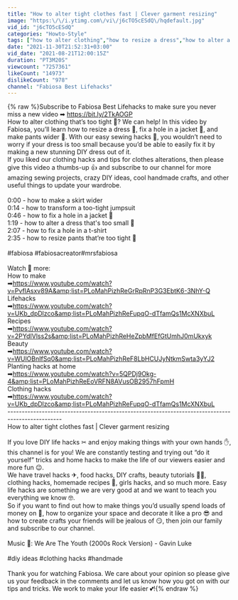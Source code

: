 ```yaml
---
title: "How to alter tight clothes fast | Clever garment resizing"
image: "https:\/\/i.ytimg.com\/vi\/j6cTO5cESdQ\/hqdefault.jpg"
vid_id: "j6cTO5cESdQ"
categories: "Howto-Style"
tags: ["how to alter clothing","how to resize a dress","how to alter a dress that's too small"]
date: "2021-11-30T21:52:31+03:00"
vid_date: "2021-08-21T12:00:15Z"
duration: "PT3M20S"
viewcount: "7257361"
likeCount: "14973"
dislikeCount: "978"
channel: "Fabiosa Best Lifehacks"
---
```

{% raw %}Subscribe to Fabiosa Best Lifehacks to make sure you never miss a new video ➡ <a rel="nofollow" target="blank" href="https://bit.ly/2TkAOGP">https://bit.ly/2TkAOGP</a><br />How to alter clothing that’s too tight 🤔? We can help! In this video by Fabiosa, you’ll learn how to resize a dress 👗, fix a hole in a jacket 🧥, and make pants wider 👖. With our easy sewing hacks 🧵, you wouldn’t need to worry if your dress is too small because you’d be able to easily fix it by making a new stunning DIY dress out of it.<br />If you liked our clothing hacks and tips for clothes alterations, then please give this video a thumbs-up 👍 and subscribe to our channel for more amazing sewing projects, crazy DIY ideas, cool handmade crafts, and other useful things to update your wardrobe.<br /><br />0:00  - how to make a skirt wider<br />0:14 - how to transform a too-tight jumpsuit<br />0:46 - how to fix a hole in a jacket 🧥<br />1:19 - how to alter a dress that's too small 👗<br />2:07 - how to fix a hole in a t-shirt<br />2:35 - how to resize pants that’re too tight 👖<br /><br />#fabiosa​  #fabiosacreator​  #mrsfabiosa​   <br /><br />Watch 👀 more:<br />How to make <br />➡<a rel="nofollow" target="blank" href="https://www.youtube.com/watch?v=PvflAsxv89A&amp;list=PLoMahPizhReGrRpRnP3G3EbtK6-3NhY-Q">https://www.youtube.com/watch?v=PvflAsxv89A&amp;list=PLoMahPizhReGrRpRnP3G3EbtK6-3NhY-Q</a> <br />Lifehacks <br />➡<a rel="nofollow" target="blank" href="https://www.youtube.com/watch?v=UKb_dpDlzco&amp;list=PLoMahPizhReFupqO-dTfamQs1McXNXbuL">https://www.youtube.com/watch?v=UKb_dpDlzco&amp;list=PLoMahPizhReFupqO-dTfamQs1McXNXbuL</a> <br />Recipes<br />➡<a rel="nofollow" target="blank" href="https://www.youtube.com/watch?v=2PYdIVlss2s&amp;list=PLoMahPizhReHeZpbMfEfGtUmhJ0mUkxyk">https://www.youtube.com/watch?v=2PYdIVlss2s&amp;list=PLoMahPizhReHeZpbMfEfGtUmhJ0mUkxyk</a> <br />Beauty<br />➡<a rel="nofollow" target="blank" href="https://www.youtube.com/watch?v=WUlOBnIfSq0&amp;list=PLoMahPizhReF8LbHCUJyNtkmSwta3yYJ2">https://www.youtube.com/watch?v=WUlOBnIfSq0&amp;list=PLoMahPizhReF8LbHCUJyNtkmSwta3yYJ2</a> <br />Planting hacks at home<br />➡<a rel="nofollow" target="blank" href="https://www.youtube.com/watch?v=5QPDj9Okg-4&amp;list=PLoMahPizhReEoVRFN8AVusOB2957hFpmH">https://www.youtube.com/watch?v=5QPDj9Okg-4&amp;list=PLoMahPizhReEoVRFN8AVusOB2957hFpmH</a> <br />Clothing hacks<br />➡<a rel="nofollow" target="blank" href="https://www.youtube.com/watch?v=UKb_dpDlzco&amp;list=PLoMahPizhReFupqO-dTfamQs1McXNXbuL">https://www.youtube.com/watch?v=UKb_dpDlzco&amp;list=PLoMahPizhReFupqO-dTfamQs1McXNXbuL</a><br />-------------------------------------------------------------------------------------------------<br />How to alter tight clothes fast | Clever garment resizing<br /><br />If you love DIY life hacks ✂ and enjoy making things with your own hands ✋, this channel is for you! We are constantly testing and trying out “do it yourself” tricks and home hacks to make the life of our viewers easier and more fun 😉.<br />We have travel hacks ✈, food hacks, DIY crafts, beauty tutorials 💆‍♀, clothing hacks, homemade recipes 🍰, girls hacks, and so much more. Easy life hacks are something we are very good at and we want to teach you everything we know 🤓.<br />So if you want to find out how to make things you’d usually spend loads of money on 💸, how to organize your space and decorate it like a pro 😎 and how to create crafts your friends will be jealous of 😏, then join our family and subscribe to our channel.<br /><br />Music 🎵: We Are The Youth (2000s Rock Version) - Gavin Luke<br /><br />#diy ideas #clothing hacks  #handmade<br /><br />Thank you for watching Fabiosa. We care about your opinion so please give us your feedback in the comments and let us know how you got on with our tips and tricks. We work to make your life easier 💕!{% endraw %}
